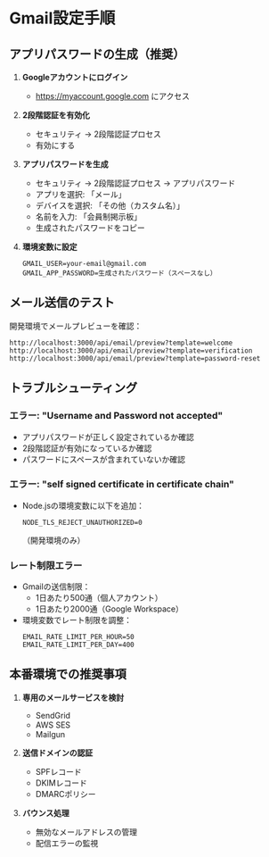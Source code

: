 # Gmail設定手順

## アプリパスワードの生成（推奨）

1. **Googleアカウントにログイン**
   - https://myaccount.google.com にアクセス

2. **2段階認証を有効化**
   - セキュリティ → 2段階認証プロセス
   - 有効にする

3. **アプリパスワードを生成**
   - セキュリティ → 2段階認証プロセス → アプリパスワード
   - アプリを選択: 「メール」
   - デバイスを選択: 「その他（カスタム名）」
   - 名前を入力: 「会員制掲示板」
   - 生成されたパスワードをコピー

4. **環境変数に設定**
   ```env
   GMAIL_USER=your-email@gmail.com
   GMAIL_APP_PASSWORD=生成されたパスワード（スペースなし）
   ```

## メール送信のテスト

開発環境でメールプレビューを確認：
```
http://localhost:3000/api/email/preview?template=welcome
http://localhost:3000/api/email/preview?template=verification
http://localhost:3000/api/email/preview?template=password-reset
```

## トラブルシューティング

### エラー: "Username and Password not accepted"
- アプリパスワードが正しく設定されているか確認
- 2段階認証が有効になっているか確認
- パスワードにスペースが含まれていないか確認

### エラー: "self signed certificate in certificate chain"
- Node.jsの環境変数に以下を追加：
  ```env
  NODE_TLS_REJECT_UNAUTHORIZED=0
  ```
  （開発環境のみ）

### レート制限エラー
- Gmailの送信制限：
  - 1日あたり500通（個人アカウント）
  - 1日あたり2000通（Google Workspace）
- 環境変数でレート制限を調整：
  ```env
  EMAIL_RATE_LIMIT_PER_HOUR=50
  EMAIL_RATE_LIMIT_PER_DAY=400
  ```

## 本番環境での推奨事項

1. **専用のメールサービスを検討**
   - SendGrid
   - AWS SES
   - Mailgun

2. **送信ドメインの認証**
   - SPFレコード
   - DKIMレコード
   - DMARCポリシー

3. **バウンス処理**
   - 無効なメールアドレスの管理
   - 配信エラーの監視